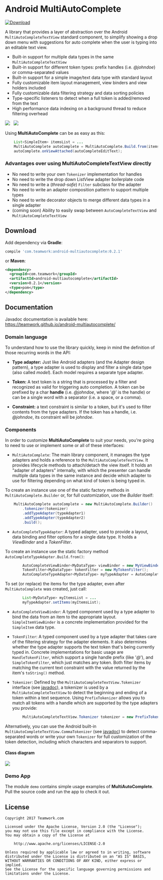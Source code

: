 # Android MultiAutoComplete

[ ![Download](https://api.bintray.com/packages/teamwork/com.teamwork/android-multiautocomplete/images/download.svg) ](https://bintray.com/teamwork/com.teamwork/android-multiautocomplete/_latestVersion)

A library that provides a layer of abstraction over the Android `MultiAutoCompleteTextView` standard component,
to simplify showing a drop down menu with suggestions for auto complete when the user is typing into an editable text view.

* Built-in support for multiple data types in the same `MultiAutoCompleteTextView`
* Built-in support for different token types: prefix handles (i.e. _@johndoe_) or comma-separated values
* Built-in support for a simple image/text data type with standard layout
* Fully customizable item layout management, view binders and view holders included
* Fully customizable data filtering strategy and data sorting policies
* Type-specific listeners to detect when a full token is added/removed from the text
* High performance data indexing on a background thread to reduce filtering overhead


![](multiautocomplete/docs/multiautocomplete_demo_screenshot_1.png)&nbsp;&nbsp;&nbsp;![](multiautocomplete/docs/multiautocomplete_demo_screenshot_2.png)

Using **MultiAutoComplete** can be as easy as this:

```java
    List<SimpleItem> itemsList = ...
    MultiAutoComplete autoComplete = MultiAutoComplete.Build.from(itemsList);
    autoComplete.onViewAttached(autoCompleteEditText);
```

### Advantages over using MultiAutoCompleteTextView directly
* No need to write your own `Tokenizer` implementation for handles
* No need to write the drop down ListView adapter boilerplate code
* No need to write a (_thread-safe_) `Filter` subclass for the adapter
* No need to write an adapter composition pattern to support multiple types
* No need to write decorator objects to merge different data types in a single adapter
* (coming soon) Ability to easily swap between `AutoCompleteTextView` and `MultiAutoCompleteTextView`

## Download
Add dependency via **Gradle**:
```groovy
compile 'com.teamwork:android-multiautocomplete:0.2.1'
```
or **Maven**:
```xml
<dependency>
  <groupId>com.teamwork</groupId>
  <artifactId>android-multiautocomplete</artifactId>
  <version>0.2.1</version>
  <type>pom</type>
</dependency>
```

## Documentation
Javadoc documentation is available here: https://teamwork.github.io/android-multiautocomplete/

### Domain language
To understand how to use the library quickly, keep in mind the definition of those recurring words in the API:

* **Type adapter:** Just like Android adapters (and the Adapter design pattern),
a type adapter is used to display and filter a single data type (also called _model_).
Each model requires a separate type adapter.

* **Token:** A text token is a string that is processed by a filter and recognized as valid for triggering auto completion.
A token can be prefixed by a char **handle** (i.e. _@johndoe_, where '_@_' is the handle) or can be a single word with a
separator (i.e. a space, or a comma).

* **Constraint:** a text constraint is similar to a token, but it's used to filter contents from the type adapters.
If the token has a handle, i.e. _@johndoe_, its constraint will be _johndoe_.

### Components
In order to customize **MultiAutoComplete** to suit your needs, you're going to need to use or implement some or all of these interfaces:
* `MultiAutoComplete`: The main library component, it manages the type adapters and holds a reference to the `MultiAutoCompleteTextView`.
It provides lifecycle methods to attach/detach the view itself.
It holds an "adapter of adapters" internally, with which the presenter can handle multiple data types in the same instance and decide which
adapter to use for filtering depending on what kind of token is being typed in.

To create an instance use one of the static factory methods in `MultiAutoComplete.Builder` or, for full customization,
use the _Builder_ itself:
```java
    MultiAutoComplete autoComplete = new MultiAutoComplete.Builder()
        .tokenizer(tokenizer)
        .addTypeAdapter(typeAdapter1)
        .addTypeAdapter(typeAdapter2)
        .build();
```

* `AutoCompleteTypeAdapter`: A typed adapter, used to provide a layout, data binding and filter options for a single data type.
It holds a _ViewBinder_ and a _TokenFilter_.

To create an instance use the static factory method `AutoCompleteTypeAdapter.Build.from()`:
```java
        AutoCompleteViewBinder<MyDataType> viewBinder = new MyViewBinder();
        TokenFilter<MyDataType> tokenFilter = new MyTokenFilter();
        AutoCompleteTypeAdapter<MyDataType> myTypeAdapter = AutoCompleteTypeAdapter.Build.from(viewBinder, tokenFilter);
```

To set (or replace) the items for the type adapter, even after `MultiAutoComplete` was created, just call:
```java
        List<MyDataType> myItemsList = ...
        myTypeAdapter.setItems(myItemsList);
```

* `AutoCompleteViewBinder`: A typed component used by a type adapter to bind the data from an item to the appropriate layout.
`SimpleItemViewBinder` is a concrete implementation provided for the `SimpleItem` data type.

* `TokenFilter`: A typed component used by a type adapter that takes care of the filtering strategy for the adapter elements.
It also determines whether the type adapter supports the text token that's being currently typed in. Concrete implementations
for basic usage are `HandleTokenFilter`, which support a single handle prefix (like '_@_'), and `SimpleTokenFilter`, which just
matches any token. Both filter items by matching the current text constraint with the value returned by the item's `toString()` method.

* `Tokenizer`: Defined by the `MultiAutoCompleteTextView.Tokenizer` interface (see [javadoc](https://developer.android.com/reference/android/widget/MultiAutoCompleteTextView.Tokenizer.html)),
a tokenizer is used by a `MultiAutoCompleteTextView` to detect the beginning and ending of a token within a text sequence.
Using `PrefixTokenizer` allows you to match all tokens with a handle which are supported by the type adapters you provide:
```java
        MultiAutoCompleteTextView.Tokenizer tokenizer = new PrefixTokenizer('@',':');
```
Alternatively, you can use the Android built-in `MultiAutoCompleteTextView.CommaTokenizer` (see [javadoc](https://developer.android.com/reference/android/widget/MultiAutoCompleteTextView.CommaTokenizer.html)) to detect comma-separated words
or write your own `Tokenizer` for full customization of the token detection, including which characters and separators to support.

#### Class diagram
![](multiautocomplete/docs/MultiAutoComplete_class_diagram_v0.2.0.png)

### Demo App
The module `demo` contains simple usage examples of **MultiAutoComplete**.
Pull the source code and run the app to check it out.

## License

    Copyright 2017 Teamwork.com

    Licensed under the Apache License, Version 2.0 (the "License");
    you may not use this file except in compliance with the License.
    You may obtain a copy of the License at

        http://www.apache.org/licenses/LICENSE-2.0

    Unless required by applicable law or agreed to in writing, software
    distributed under the License is distributed on an "AS IS" BASIS,
    WITHOUT WARRANTIES OR CONDITIONS OF ANY KIND, either express or implied.
    See the License for the specific language governing permissions and
    limitations under the License.
